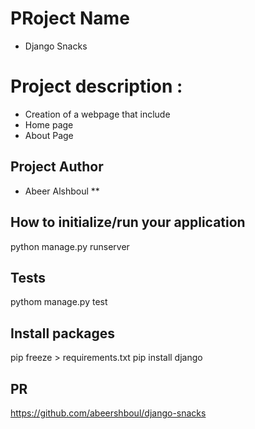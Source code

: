 # PRoject Name

 * Django Snacks

# Project description :

* Creation of a webpage that include
* Home page
* About Page

## Project Author

* Abeer Alshboul **

## How to initialize/run your application
python manage.py runserver
## Tests
pythom manage.py test

## Install packages
pip freeze > requirements.txt
pip install django

## PR 
https://github.com/abeershboul/django-snacks
